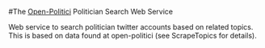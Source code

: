 #The [Open-Politici](http://politici.openpolis.it/) Politician Search Web Service

Web service to search politician twitter accounts based on related topics. This is based on data found at 
open-politici (see ScrapeTopics for details).


